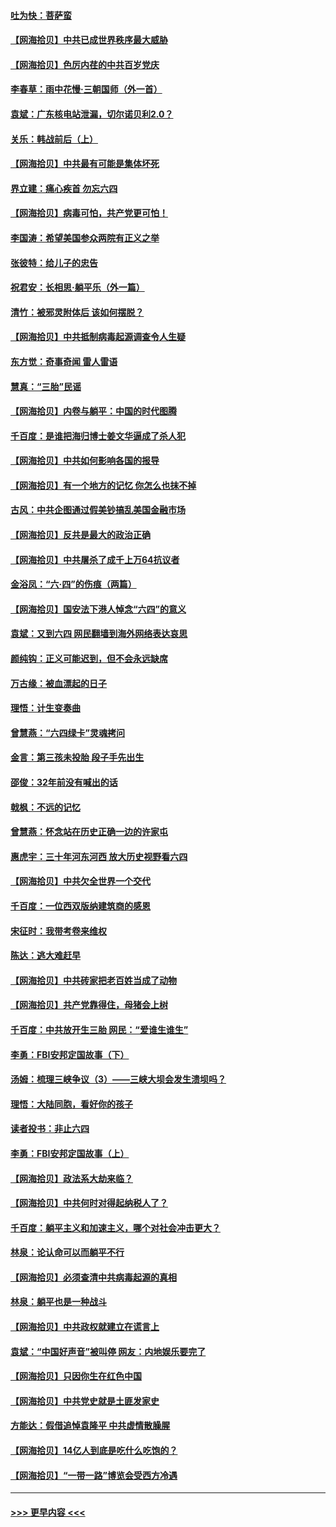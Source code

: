 #### [吐为快：菩萨蛮](../pages/nsc993/n13030033.md?t=06181401) 
#### [【网海拾贝】中共已成世界秩序最大威胁](../pages/nsc993/n13028138.md?t=06181401) 
#### [【网海拾贝】色厉内荏的中共百岁党庆](../pages/nsc993/n13025582.md?t=06181401) 
#### [李春草：雨中花慢‧三朝国师（外一首）](../pages/nsc993/n13025567.md?t=06181401) 
#### [袁斌：广东核电站泄漏，切尔诺贝利2.0？](../pages/nsc993/n13025475.md?t=06181401) 
#### [关乐：韩战前后（上）](../pages/nsc993/n13025387.md?t=06181401) 
#### [【网海拾贝】中共最有可能是集体坏死](../pages/nsc993/n13023101.md?t=06181401) 
#### [界立建：痛心疾首 勿忘六四](../pages/nsc993/n13022339.md?t=06181401) 
#### [【网海拾贝】病毒可怕，共产党更可怕！](../pages/nsc993/n13020728.md?t=06181401) 
#### [李国涛：希望美国参众两院有正义之举](../pages/nsc993/n13020674.md?t=06181401) 
#### [张彼特：给儿子的忠告](../pages/nsc993/n13018934.md?t=06181401) 
#### [祝君安：长相思‧躺平乐（外一篇）](../pages/nsc993/n13018923.md?t=06181401) 
#### [清竹：被邪灵附体后 该如何摆脱？](../pages/nsc993/n13018877.md?t=06181401) 
#### [【网海拾贝】中共抵制病毒起源调查令人生疑](../pages/nsc993/n13017785.md?t=06181401) 
#### [东方觉：奇事奇闻 雷人雷语](../pages/nsc993/n13017577.md?t=06181401) 
#### [慧真：“三胎”民谣](../pages/nsc993/n13017394.md?t=06181401) 
#### [【网海拾贝】内卷与躺平：中国的时代图腾](../pages/nsc993/n13016128.md?t=06181401) 
#### [千百度：是谁把海归博士姜文华逼成了杀人犯](../pages/nsc993/n13015218.md?t=06181401) 
#### [【网海拾贝】中共如何影响各国的报导](../pages/nsc993/n13012599.md?t=06181401) 
#### [【网海拾贝】有一个地方的记忆 你怎么也抹不掉](../pages/nsc993/n13009802.md?t=06181401) 
#### [古风：中共企图通过假美钞搞乱美国金融市场](../pages/nsc993/n13009626.md?t=06181401) 
#### [【网海拾贝】反共是最大的政治正确](../pages/nsc993/n13007051.md?t=06181401) 
#### [【网海拾贝】中共屠杀了成千上万64抗议者](../pages/nsc993/n13002713.md?t=06181401) 
#### [金浴凤：“六·四”的伤痕（两篇）](../pages/nsc993/n13001719.md?t=06181401) 
#### [【网海拾贝】国安法下港人悼念“六四”的意义](../pages/nsc993/n13001039.md?t=06181401) 
#### [袁斌：又到六四 网民翻墙到海外网络表达哀思](../pages/nsc993/n13000995.md?t=06181401) 
#### [颜纯钩：正义可能迟到，但不会永远缺席](../pages/nsc993/n13000920.md?t=06181401) 
#### [万古缘：被血漂起的日子](../pages/nsc993/n13000914.md?t=06181401) 
#### [理悟：计生变奏曲](../pages/nsc993/n13000414.md?t=06181401) 
#### [曾慧燕：“六四绿卡”灵魂拷问](../pages/nsc993/n13000277.md?t=06181401) 
#### [金言：第三孩未投胎 段子手先出生](../pages/nsc993/n13000215.md?t=06181401) 
#### [邵俊：32年前没有喊出的话](../pages/nsc993/n13000181.md?t=06181401) 
#### [戟枫：不远的记忆](../pages/nsc993/n13000121.md?t=06181401) 
#### [曾慧燕：怀念站在历史正确一边的许家屯](../pages/nsc993/n13000073.md?t=06181401) 
#### [惠虎宇：三十年河东河西 放大历史视野看六四](../pages/nsc993/n13000018.md?t=06181401) 
#### [【网海拾贝】中共欠全世界一个交代](../pages/nsc993/n12998706.md?t=06181401) 
#### [千百度：一位西双版纳建筑商的感恩](../pages/nsc993/n12998487.md?t=06181401) 
#### [宋征时：我带考卷来维权](../pages/nsc993/n12994088.md?t=06181401) 
#### [陈达：逃大难赶早](../pages/nsc993/n12993569.md?t=06181401) 
#### [【网海拾贝】中共砖家把老百姓当成了动物](../pages/nsc993/n12993483.md?t=06181401) 
#### [【网海拾贝】共产党靠得住，母猪会上树](../pages/nsc993/n12990730.md?t=06181401) 
#### [千百度：中共放开生三胎 网民：“爱谁生谁生”](../pages/nsc993/n12990644.md?t=06181401) 
#### [李勇：FBI安邦定国故事（下）](../pages/nsc993/n12987854.md?t=06181401) 
#### [汤姆：梳理三峡争议（3）——三峡大坝会发生溃坝吗？](../pages/nsc993/n12989806.md?t=06181401) 
#### [理悟：大陆同胞，看好你的孩子](../pages/nsc993/n12989778.md?t=06181401) 
#### [读者投书：非止六四](../pages/nsc993/n12989673.md?t=06181401) 
#### [李勇：FBI安邦定国故事（上）](../pages/nsc993/n12987749.md?t=06181401) 
#### [【网海拾贝】政法系大劫来临？](../pages/nsc993/n12987596.md?t=06181401) 
#### [【网海拾贝】中共何时对得起纳税人了？](../pages/nsc993/n12985578.md?t=06181401) 
#### [千百度：躺平主义和加速主义，哪个对社会冲击更大？](../pages/nsc993/n12985512.md?t=06181401) 
#### [林泉：论认命可以而躺平不行](../pages/nsc993/n12985505.md?t=06181401) 
#### [【网海拾贝】必须查清中共病毒起源的真相](../pages/nsc993/n12984276.md?t=06181401) 
#### [林泉：躺平也是一种战斗](../pages/nsc993/n12984194.md?t=06181401) 
#### [【网海拾贝】中共政权就建立在谎言上](../pages/nsc993/n12981880.md?t=06181401) 
#### [袁斌：“中国好声音”被叫停 网友：内地娱乐要完了](../pages/nsc993/n12981826.md?t=06181401) 
#### [【网海拾贝】只因你生在红色中国](../pages/nsc993/n12979096.md?t=06181401) 
#### [【网海拾贝】中共党史就是土匪发家史](../pages/nsc993/n12976478.md?t=06181401) 
#### [方能达：假借追悼袁隆平 中共虚情散臊腥](../pages/nsc993/n12976396.md?t=06181401) 
#### [【网海拾贝】14亿人到底是吃什么吃饱的？](../pages/nsc993/n12974125.md?t=06181401) 
#### [【网海拾贝】“一带一路”博览会受西方冷遇](../pages/nsc993/n12971787.md?t=06181401) 

----
#### [ >>> 更早内容 <<< ](../indexes/nsc993-earlier.md)
